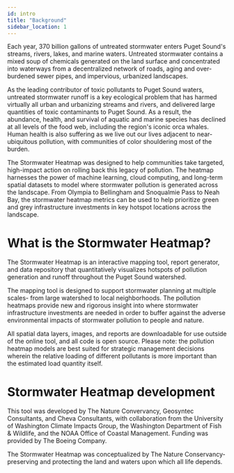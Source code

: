 ```yaml
---
id: intro
title: "Background"
sidebar_location: 1
---
```


Each year, 370 billion gallons of untreated stormwater enters Puget Sound's streams, rivers, lakes, and marine waters. Untreated stormwater contains a mixed soup of chemicals generated on the land surface and concentrated into waterways from a decentralized network of roads, aging and over-burdened sewer pipes, and impervious, urbanized landscapes. 

As the leading contributor of toxic pollutants to Puget Sound waters, untreated stormwater runoff is a key ecological problem that has harmed virtually all urban and urbanizing streams and rivers, and delivered large quantities of toxic contaminants to Puget Sound.  As a result, the abundance, health, and survival of aquatic and marine species has declined at all levels of the food web, including the region's iconic orca whales. Human health is also suffering as we live out our lives adjacent to near-ubiquitous pollution, with communities of color shouldering most of the burden.

The Stormwater Heatmap was designed to help communities take targeted, high-impact action on rolling back this legacy of pollution.  The heatmap harnesses the power of machine learning, cloud computing, and long-term spatial datasets to model where stormwater pollution is generated across the landscape.  From Olympia to Bellingham and Snoqualmie Pass to Neah Bay, the stormwater heatmap metrics can be used to help prioritize green and grey infrastructure investments in key hotspot locations across the landscape.

# What is the Stormwater Heatmap?
The Stormwater Heatmap is an interactive mapping tool, report generator, and data repository that quantitatively visualizes hotspots of pollution generation and runoff throughout the Puget Sound watershed.  

The mapping tool is designed to support stormwater planning at multiple scales- from large watershed to local neighborhoods.  The pollution heatmaps provide new and rigorous insight into where stormwater infrastructure investments are needed in order to buffer against the adverse environmental impacts of stormwater pollution to people and nature.

All spatial data layers, images, and reports are downloadable for use outside of the online tool, and all code is open source. Please note: the pollution heatmap models are best suited for strategic management decisions wherein the relative loading of different pollutants is more important than the estimated load quantity itself.  

# Stormwater Heatmap development
This tool was developed by The Nature Convervancy, Geosyntec Consultants, and Cheva Consultants, with collaboration from the University of Washington Climate Impacts Group, the Washington Department of Fish & Wildlife, and the NOAA Office of Coastal Management. Funding was provided by The Boeing Company.

The Stormwater Heatmap was conceptualized by The Nature Conservancy- preserving and protecting the land and waters upon which all life depends.
